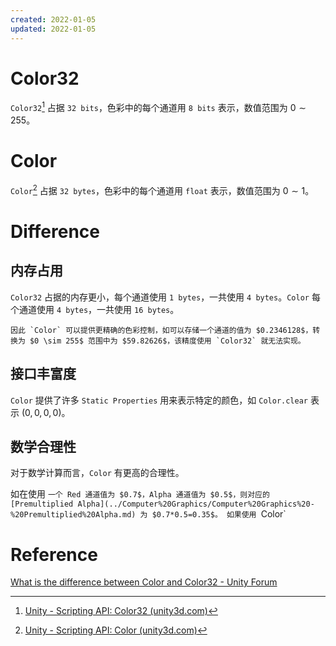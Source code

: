 ```yaml
---
created: 2022-01-05
updated: 2022-01-05
---
```

# Color32

`Color32`[^1] 占据 `32 bits`，色彩中的每个通道用 `8 bits` 表示，数值范围为 $0\sim255$。

# Color
`Color`[^2] 占据 `32 bytes`，色彩中的每个通道用 `float` 表示，数值范围为 $0 \sim 1$。

# Difference

## 内存占用
`Color32` 占据的内存更小，每个通道使用 `1 bytes`，一共使用 `4 bytes`。`Color` 每个通道使用 `4 bytes`，一共使用 `16 bytes`。

```ad-note
因此 `Color` 可以提供更精确的色彩控制，如可以存储一个通道的值为 $0.2346128$，转换为 $0 \sim 255$ 范围中为 $59.82626$，该精度使用 `Color32` 就无法实现。
```

## 接口丰富度
`Color` 提供了许多 `Static Properties` 用来表示特定的颜色，如 `Color.clear` 表示 $(0,0,0,0)$。

## 数学合理性

对于数学计算而言，`Color` 有更高的合理性。

如在使用 `一个 Red 通道值为 $0.7$，Alpha 通道值为 $0.5$，则对应的 [Premultiplied Alpha](../Computer%20Graphics/Computer%20Graphics%20-%20Premultiplied%20Alpha.md) 为 $0.7*0.5=0.35$。
如果使用 `Color`

# Reference

[What is the difference between Color and Color32 - Unity Forum](https://forum.unity.com/threads/what-is-the-difference-between-color-and-color32.824196/)

[^1]: [Unity - Scripting API: Color32 (unity3d.com)](https://docs.unity3d.com/ScriptReference/Color32.html)
[^2]: [Unity - Scripting API: Color (unity3d.com)](https://docs.unity3d.com/ScriptReference/Color.html)